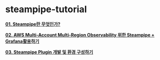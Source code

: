 # steampipe-tutorial

****[01. Steampipe란 무엇인가?](https://medium.com/@dudwls96/steampipe%EB%9E%80-%EB%AC%B4%EC%97%87%EC%9D%B8%EA%B0%80-722b3180e6e8)****


****[02. AWS Multi-Account Multi-Region Observability 위한 Steampipe + Grafana활용하기](https://medium.com/spoontech/aws-multi-account-multi-region-observability-%EC%9C%84%ED%95%9C-steampipe-grafana%ED%99%9C%EC%9A%A9%ED%95%98%EA%B8%B0-b5d41a768ac6)****


****[03. Steampipe Plugin 개발 및 환경 구성하기](https://medium.com/@dudwls96/steampipe-plugin-%EA%B0%9C%EB%B0%9C-%EB%B0%8F-%ED%99%98%EA%B2%BD-%EA%B5%AC%EC%84%B1%ED%95%98%EA%B8%B0-2d203bd825a4)****